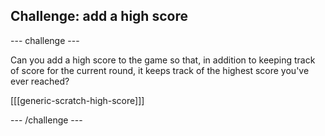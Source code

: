 ## Challenge: add a high score

--- challenge ---

Can you add a high score to the game so that, in addition to keeping track of score for the current round, it keeps track of the highest score you've ever reached?

[[[generic-scratch-high-score]]]

--- /challenge ---
